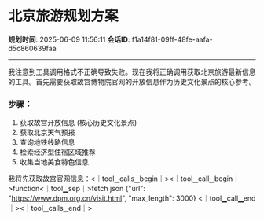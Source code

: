 # 北京旅游规划方案

**规划时间**: 2025-06-09 11:56:11
**会话ID**: f1a14f81-09ff-48fe-aafa-d5c860639faa

---


我注意到工具调用格式不正确导致失败。现在我将正确调用获取北京旅游最新信息的工具。首先需要获取故宫博物院官网的开放信息作为历史文化景点的核心参考。

### 步骤：
1. 获取故宫开放信息 (核心历史文化景点)
2. 获取北京天气预报
3. 查询地铁线路信息
4. 检索经济型住宿区域推荐
5. 收集当地美食特色信息

我将先获取故宫官网信息：<｜tool▁calls▁begin｜><｜tool▁call▁begin｜>function<｜tool▁sep｜>fetch
json
{"url": "https://www.dpm.org.cn/visit.html", "max_length": 3000}
<｜tool▁call▁end｜><｜tool▁calls▁end｜>